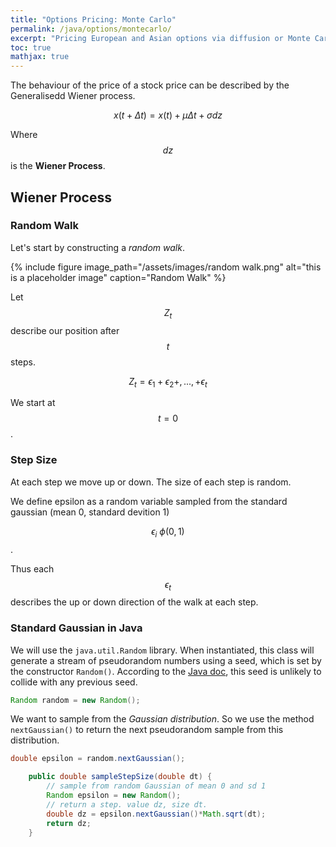 ```yaml
---
title: "Options Pricing: Monte Carlo"
permalink: /java/options/montecarlo/
excerpt: "Pricing European and Asian options via diffusion or Monte Carlo method"
toc: true
mathjax: true
---
```



The behaviour of the price of a stock price can be described by the Generalisedd Wiener process.

$$
x(t + \Delta t) = x(t) + \mu\Delta t + \sigma dz
$$

Where $$dz$$ is the __Wiener Process__.

## Wiener Process

### Random Walk

Let's start by constructing a _random walk_.


{% include figure image_path="/assets/images/random walk.png" alt="this is a placeholder image" caption="Random Walk" %}

Let $$Z_t$$ describe our position after $$t$$ steps. 

$$
Z_t = \epsilon_1 + \epsilon_2 +,...,+ \epsilon_t
$$

We start at $$t = 0$$.

### Step Size

At each step we move up or down. The size of each step is random.

We define epsilon as a random variable sampled from the standard gaussian (mean 0, standard devition 1)

$$\epsilon_i ~ \phi(0,1)$$.

Thus each $$\epsilon_t$$ describes the up or down direction of the walk at each step.

### Standard Gaussian in Java

We will use the `java.util.Random` library. When instantiated, this class will generate a stream of pseudorandom numbers using a seed, which is set by the constructor `Random()`.
According to the [Java doc](https://docs.oracle.com/javase/7/docs/api/java/util/Random.html), this seed is unlikely to collide with any previous seed.

```java
Random random = new Random();
```

We want to sample from the _Gaussian distribution_. So we use the method `nextGaussian()` to return the next pseudorandom sample from this distribution.

```java
double epsilon = random.nextGaussian();
```


```java
    public double sampleStepSize(double dt) {
        // sample from random Gaussian of mean 0 and sd 1
        Random epsilon = new Random();
        // return a step. value dz, size dt.
        double dz = epsilon.nextGaussian()*Math.sqrt(dt);
        return dz;
    }
```



